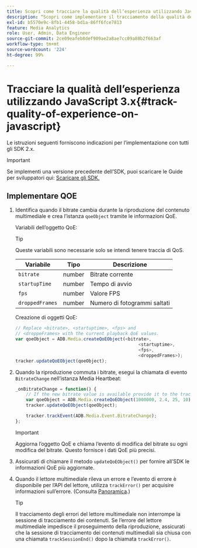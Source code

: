 ```yaml
---
title: Scopri come tracciare la qualità dell’esperienza utilizzando JavaScript 3.x
description: “Scopri come implementare il tracciamento della qualità dell’esperienza (QoE, QoS) utilizzando Media SDK in un browser che utilizza le app JavaScript 3x”.
exl-id: b5570e9c-8fb1-4458-bd1a-86ff6fce7813
feature: Media Analytics
role: User, Admin, Data Engineer
source-git-commit: 2ce09eafeb8def909ae2a8ae7cc09a88b2f663af
workflow-type: tm+mt
source-wordcount: '224'
ht-degree: 99%

---
```


# Tracciare la qualità dell’esperienza utilizzando JavaScript 3.x{#track-quality-of-experience-on-javascript}

Le istruzioni seguenti forniscono indicazioni per l’implementazione con tutti gli SDK 2.x.

>[!IMPORTANT]
>
>Se implementi una versione precedente dell’SDK, puoi scaricare le Guide per sviluppatori qui: [Scaricare gli SDK.](/help/getting-started/download-sdks.md)

## Implementare QOE

1. Identifica quando il bitrate cambia durante la riproduzione del contenuto multimediale e crea l’istanza `qoeObject` tramite le informazioni QoE.

   Variabili dell’oggetto QoE:

   >[!TIP]
   >
   >Queste variabili sono necessarie solo se intendi tenere traccia di QoS.

   | Variabile | Tipo | Descrizione |
   | --- | --- | --- |
   | `bitrate` | number | Bitrate corrente |
   | `startupTime` | number | Tempo di avvio |
   | `fps` | number | Valore FPS |
   | `droppedFrames` | number | Numero di fotogrammi saltati |

   Creazione di oggetti QoE:

   ```js
   // Replace <bitrate>, <startuptime>, <fps> and
   // <droppeFrames> with the current playback QoE values.
   var qoeObject = ADB.Media.createQoEObject(<bitrate>,
                                                  <startuptime>,
                                                  <fps>,
                                                  <droppedFrames>);
   tracker.updateQoEObject(qoeObject);
   ```

1. Quando la riproduzione commuta i bitrate, esegui la chiamata di evento `BitrateChange` nell’istanza Media Heartbeat:

   ```js
   _onBitrateChange = function() {
       // If the new bitrate value is available provide it to the tracker.
       var qoeObject = ADB.Media.createQoEObject(1000000, 2.4, 25, 10);
       tracker.updateQoEObject(qoeObject);
   
       tracker.trackEvent(ADB.Media.Event.BitrateChange);
   };
   ```

   >[!IMPORTANT]
   >
   >Aggiorna l’oggetto QoE e chiama l’evento di modifica del bitrate su ogni modifica del bitrate. Questo fornisce i dati QoE più precisi.

1. Assicurati di chiamare il metodo `updateQoEObject()` per fornire all’SDK le informazioni QoE più aggiornate.
1. Quando il lettore multimediale rileva un errore e l’evento di errore è disponibile per l’API del lettore, utilizza `trackError()` per acquisire informazioni sull’errore. (Consulta [Panoramica](/help/use-cases/track-errors/track-errors-overview.md).)

   >[!TIP]
   >
   >Il tracciamento degli errori del lettore multimediale non interrompe la sessione di tracciamento dei contenuti. Se l’errore del lettore multimediale impedisce il proseguimento della riproduzione, assicurati che la sessione di tracciamento dei contenuti multimediali sia chiusa con una chiamata `trackSessionEnd()` dopo la chiamata `trackError()`.
